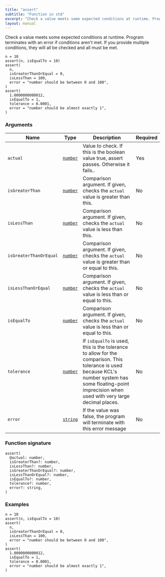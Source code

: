 ```yaml
---
title: "assert"
subtitle: "Function in std"
excerpt: "Check a value meets some expected conditions at runtime. Program terminates with an error if conditions aren't met. If you provide multiple conditions, they will all be checked and all must be met."
layout: manual
---
```


Check a value meets some expected conditions at runtime. Program terminates with an error if conditions aren't met. If you provide multiple conditions, they will all be checked and all must be met.

```kcl
n = 10
assert(n, isEqualTo = 10)
assert(
  n,
  isGreaterThanOrEqual = 0,
  isLessThan = 100,
  error = "number should be between 0 and 100",
)
assert(
  1.0000000000012,
  isEqualTo = 1,
  tolerance = 0.0001,
  error = "number should be almost exactly 1",
)

```

### Arguments

| Name | Type | Description | Required |
|----------|------|-------------|----------|
| `actual` | [`number`](/docs/kcl-std/types/std-types-number) | Value to check. If this is the boolean value true, assert passes. Otherwise it fails.. | Yes |
| `isGreaterThan` | [`number`](/docs/kcl-std/types/std-types-number) | Comparison argument. If given, checks the `actual` value is greater than this. | No |
| `isLessThan` | [`number`](/docs/kcl-std/types/std-types-number) | Comparison argument. If given, checks the `actual` value is less than this. | No |
| `isGreaterThanOrEqual` | [`number`](/docs/kcl-std/types/std-types-number) | Comparison argument. If given, checks the `actual` value is greater than or equal to this. | No |
| `isLessThanOrEqual` | [`number`](/docs/kcl-std/types/std-types-number) | Comparison argument. If given, checks the `actual` value is less than or equal to this. | No |
| `isEqualTo` | [`number`](/docs/kcl-std/types/std-types-number) | Comparison argument. If given, checks the `actual` value is less than or equal to this. | No |
| `tolerance` | [`number`](/docs/kcl-std/types/std-types-number) | If `isEqualTo` is used, this is the tolerance to allow for the comparison. This tolerance is used because KCL's number system has some floating-point imprecision when used with very large decimal places. | No |
| `error` | [`string`](/docs/kcl-std/types/std-types-string) | If the value was false, the program will terminate with this error message | No |


### Function signature

```kcl
assert(
  @actual: number,
  isGreaterThan?: number,
  isLessThan?: number,
  isGreaterThanOrEqual?: number,
  isLessThanOrEqual?: number,
  isEqualTo?: number,
  tolerance?: number,
  error?: string,
)
```

### Examples

```kcl
n = 10
assert(n, isEqualTo = 10)
assert(
  n,
  isGreaterThanOrEqual = 0,
  isLessThan = 100,
  error = "number should be between 0 and 100",
)
assert(
  1.0000000000012,
  isEqualTo = 1,
  tolerance = 0.0001,
  error = "number should be almost exactly 1",
)

```



